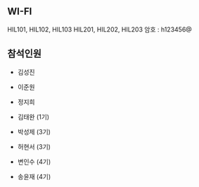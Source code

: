 ## WI-FI
HIL101, HIL102, HIL103
HIL201, HIL202, HIL203
암호 : h123456@


## 참석인원
* 김성진
* 이준원
* 정지희

* 김태완 (1기)
* 박성제 (3기)
* 허현서 (3기)
* 변인수 (4기)
* 송윤재 (4기)
